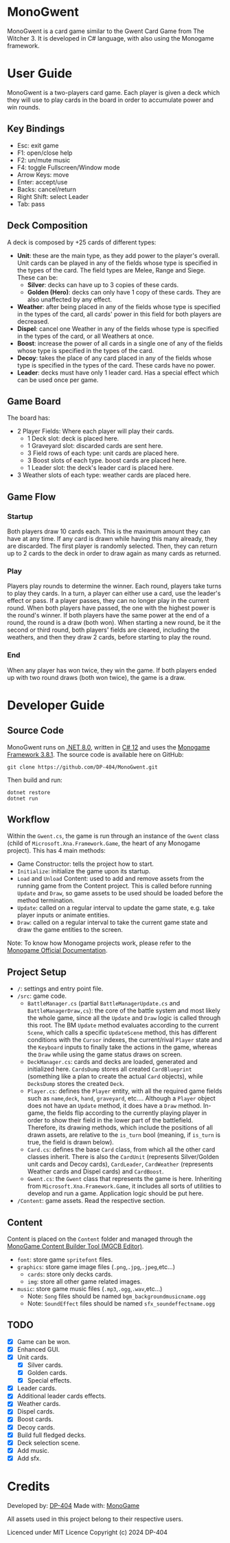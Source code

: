 # MonoGwent
MonoGwent is a card game similar to the Gwent Card Game from The Witcher 3. It is developed in C# language, with also using the Monogame framework.

# User Guide
MonoGwent is a two-players card game. Each player is given a deck which they will use to play cards in the board in order to accumulate power and win rounds.

## Key Bindings
- Esc: exit game
- F1: open/close help
- F2: un/mute music
- F4: toggle Fullscreen/Window mode
- Arrow Keys: move
- Enter: accept/use
- Backs: cancel/return
- Right Shift: select Leader
- Tab: pass

## Deck Composition
A deck is composed by +25 cards of different types:
- **Unit**: these are the main type, as they add power to the player's overall. Unit cards can be played in any of the fields whose type is specified in the types of the card. The field types are Melee, Range and Siege. These can be:
    * **Silver**: decks can have up to 3 copies of these cards.
    * **Golden (Hero)**: decks can only have 1 copy of these cards. They are also unaffected by any effect.
- **Weather**: after being placed in any of the fields whose type is specified in the types of the card, all cards' power in this field for both players are decreased.
- **Dispel**: cancel one Weather in any of the fields whose type is specified in the types of the card, or all Weathers at once.
- **Boost**: increase the power of all cards in a single one of any of the fields whose type is specified in the types of the card.
- **Decoy**: takes the place of any card placed in any of the fields whose type is specified in the types of the card. These cards have no power.
- **Leader**: decks must have only 1 leader card. Has a special effect which can be used once per game.

## Game Board
The board has:
- 2 Player Fields: Where each player will play their cards.
    * 1 Deck slot: deck is placed here.
    * 1 Graveyard slot: discarded cards are sent here.
    * 3 Field rows of each type: unit cards are placed here.
    * 3 Boost slots of each type. boost cards are placed here.
    * 1 Leader slot: the deck's leader card is placed here.
- 3 Weather slots of each type: weather cards are placed here.

## Game Flow

### Startup
Both players draw 10 cards each. This is the maximum amount they can have at any time. If any card is drawn while having this many already, they are discarded. The first player is randomly selected. Then, they can return up to 2 cards to the deck in order to draw again as many cards as returned.

### Play
Players play rounds to determine the winner. Each round, players take turns to play they cards. In a turn, a player can either use a card, use the leader's effect or pass. If a player passes, they can no longer play in the current round. When both players have passed, the one with the highest power is the round's winner. If both players have the same power at the end of a round, the round is a draw (both won). When starting a new round, be it the second or third round, both players' fields are cleared, including the weathers, and then they draw 2 cards, before starting to play the round.

### End
When any player has won twice, they win the game. If both players ended up with two round draws (both won twice), the game is a draw.

# Developer Guide

## Source Code
MonoGwent runs on [.NET 8.0](https://dotnet.microsoft.com/download/dotnet/8.0), written in [C# 12](https://dotnet.microsoft.com/languages/csharp) and uses the [Monogame Framework 3.8.1](https://docs.monogame.net/).
The source code is available here on GitHub:
```
git clone https://github.com/DP-404/MonoGwent.git
```
Then build and run:
```
dotnet restore
dotnet run
```

## Workflow
Within the `Gwent.cs`, the game is run through an instance of the `Gwent` class (child of `Microsoft.Xna.Framework.Game`, the heart of any Monogame project). This has 4 main methods:
- Game Constructor: tells the project how to start.
- `Initialize`: initialize the game upon its startup.
- `Load` and `Unload` Content: used to add and remove assets from the running game from the Content project. This is called before running `Update` and `Draw`, so game assets to be used should be loaded before the method termination.
- `Update`: called on a regular interval to update the game state, e.g. take player inputs or animate entities.
- `Draw`: called on a regular interval to take the current game state and draw the game entities to the screen.

Note: To know how Monogame projects work, please refer to the [Monogame Official Documentation](https://docs.monogame.net/).

## Project Setup
- `/`: settings and entry point file.
- `/src`: game code.
    * `BattleManager.cs` (partial `BattleManagerUpdate.cs` and `BattleManagerDraw,cs`): the core of the battle system and most likely the whole game, since all the `Update` and `Draw` logic is called through this root. The BM `Update` method evaluates according to the current `Scene`, which calls a specific `UpdateScene` method, this has different conditions with the `Cursor` indexes, the current/rival `Player` state and the `Keyboard` inputs to finally take the actions in the game, whereas the `Draw` while using the game status draws on screen.
    * `DeckManager.cs`: cards and decks are loaded, generated and initialized here. `CardsDump` stores all created `CardBlueprint` (something like a plan to create the actual `Card` objects), while `DecksDump` stores the created `Deck`.
    * `Player.cs`: defines the `Player` entity, with all the required game fields such as `name`,`deck`, `hand`, `graveyard`, etc.... Although a `Player` object does not have an `Update` method, it does have a `Draw` method. In-game, the fields flip according to the currently playing player in order to show their field in the lower part of the battlefield. Therefore, its drawing methods, which include the positions of all drawn assets, are relative to the `is_turn` bool (meaning, if `is_turn` is true, the field is drawn below).
    * `Card.cs`: defines the base `Card` class, from which all the other card classes inherit. There is also the `CardUnit` (represents Silver/Golden unit cards and Decoy cards), `CardLeader`, `CardWeather` (represents Weather cards and Dispel cards) and `CardBoost`.
    * `Gwent.cs`: the `Gwent` class that represents the game is here. Inheriting from `Microsoft.Xna.Framework.Game`, it includes all sorts of utilities to develop and run a game. Application logic should be put here.
- `/Content`: game assets. Read the respective section.

## Content
Content is placed on the `Content` folder and managed through the [MonoGame Content Builder Tool (MGCB Editor)](https://docs.monogame.net/articles/tools/mgcb_editor.html).

- `font`: store game `spritefont` files.
- `graphics`: store game image files (`.png`,`.jpg`,`.jpeg`,etc...)
    * `cards`: store only decks cards.
    * `img`: store all other game related images.
- `music`: store game music files (`.mp3`,`.ogg`,`.wav`,etc...)
    * Note: `Song` files should be named `bgm_backgroundmusicname.ogg`
    * Note: `SoundEffect` files should be named `sfx_soundeffectname.ogg`


## TODO
- [x] Game can be won.
- [x] Enhanced GUI.
- [x] Unit cards.
    * [x] Silver cards.
    * [x] Golden cards.
    * [x] Special effects.
- [x] Leader cards.
- [x] Additional leader cards effects.
- [x] Weather cards.
- [x] Dispel cards.
- [x] Boost cards.
- [x] Decoy cards.
- [x] Build full fledged decks.
- [x] Deck selection scene.
- [x] Add music.
- [x] Add sfx.

# Credits
Developed by: [DP-404](https://github.com/DP-404)
Made with: [MonoGame](https://docs.monogame.net/)

All assets used in this project belong to their respective users.

Licenced under MIT Licence
Copyright (c) 2024 DP-404
